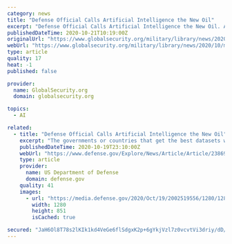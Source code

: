 ```yaml
---
category: news
title: "Defense Official Calls Artificial Intelligence the New Oil"
excerpt: "Defense Official Calls Artificial Intelligence the New Oil. Artificial intelligence is the new oil, and the govern"
publishedDateTime: 2020-10-21T10:19:00Z
originalUrl: "https://www.globalsecurity.org/military/library/news/2020/10/mil-201019-dodnews01.htm"
webUrl: "https://www.globalsecurity.org/military/library/news/2020/10/mil-201019-dodnews01.htm"
type: article
quality: 17
heat: -1
published: false

provider:
  name: GlobalSecurity.org
  domain: globalsecurity.org

topics:
  - AI

related:
  - title: "Defense Official Calls Artificial Intelligence the New Oil"
    excerpt: "The governments or countries that get the best datasets will unquestionably develop the best artificial intelligence, the Joint Artificial Intelligence Center's chief technology officer said."
    publishedDateTime: 2020-10-19T23:10:00Z
    webUrl: "https://www.defense.gov/Explore/News/Article/Article/2386956/defense-official-calls-artificial-intelligence-the-new-oil/"
    type: article
    provider:
      name: US Department of Defense
      domain: defense.gov
    quality: 41
    images:
      - url: "https://media.defense.gov/2020/Oct/19/2002519556/1280/1280/0/201015-D-BN624-0644.JPG"
        width: 1280
        height: 851
        isCached: true

secured: "JaH6Ol8T78s2lKIk1kd4VeGe6flSdgxK2p+6gYkjVzl7z0vcvtVi3driy/dD/JCf3uokq1X0Y781db+CpRqYYCC/kjnyQA63llT7eoUDKd9uhf1LxUsBfZ+Cnma//f5t63bRJ5gPRfwrhBoP8Lw6FIUXXQ6kisiLsWvwnM3FxbkO42lSw9lhOKRvoyHg7BUUpGjg1TGI3EdwyuvTghtf1kzjz+riLEn+iNbHh0xbpqcaoAmVUzMg7sWUsbiv1Rwtl8j7J8fZMBoXgcvnoUYQhoUVYiXc96FuXw7JQ62LZMQ4zhOStv5qs9Xj35FwwzlTaecJwdJzRxVLyvRAvBLk5UMWyb2KQh0/D0IIxmBmZHk=;adli/2gC1UIekTvfO541tg=="
---
```



